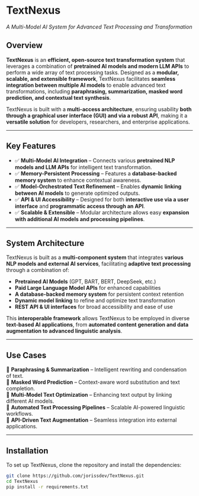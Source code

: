 # **TextNexus**  
_A Multi-Model AI System for Advanced Text Processing and Transformation_

## **Overview**  
**TextNexus** is an **efficient, open-source text transformation system** that leverages a combination of **pretrained AI models and modern LLM APIs** to perform a wide array of text processing tasks. Designed as a **modular, scalable, and extensible framework**, TextNexus facilitates **seamless integration between multiple AI models** to enable advanced text transformations, including **paraphrasing, summarization, masked word prediction, and contextual text synthesis**.

TextNexus is built with a **multi-access architecture**, ensuring usability **both through a graphical user interface (GUI) and via a robust API**, making it a **versatile solution** for developers, researchers, and enterprise applications.

---

## **Key Features**  
- ✅ **Multi-Model AI Integration** – Connects various **pretrained NLP models and LLM APIs** for intelligent text transformation.  
- ✅ **Memory-Persistent Processing** – Features a **database-backed memory system** to enhance contextual awareness.  
- ✅ **Model-Orchestrated Text Refinement** – Enables **dynamic linking between AI models** to generate optimized outputs.  
- ✅ **API & UI Accessibility** – Designed for both **interactive use via a user interface** and **programmatic access through an API**.  
- ✅ **Scalable & Extensible** – Modular architecture allows easy **expansion with additional AI models and processing pipelines**.  

---

## **System Architecture**  
TextNexus is built as a **multi-component system** that integrates **various NLP models and external AI services**, facilitating **adaptive text processing** through a combination of:  

- **Pretrained AI Models** (GPT, BART, BERT, DeepSeek, etc.)  
- **Paid Large Language Model APIs** for enhanced capabilities  
- **A database-backed memory system** for persistent context retention  
- **Dynamic model linking** to refine and optimize text transformation  
- **REST API & UI interfaces** for broad accessibility and ease of use  

This **interoperable framework** allows TextNexus to be employed in diverse **text-based AI applications**, from **automated content generation and data augmentation to advanced linguistic analysis**.

---

## **Use Cases**  
🔹 **Paraphrasing & Summarization** – Intelligent rewriting and condensation of text.  
🔹 **Masked Word Prediction** – Context-aware word substitution and text completion.  
🔹 **Multi-Model Text Optimization** – Enhancing text output by linking different AI models.  
🔹 **Automated Text Processing Pipelines** – Scalable AI-powered linguistic workflows.  
🔹 **API-Driven Text Augmentation** – Seamless integration into external applications.  

---

## **Installation**  
To set up TextNexus, clone the repository and install the dependencies:

```bash
git clone https://github.com/jorissdev/TextNexus.git
cd TextNexus
pip install -r requirements.txt
